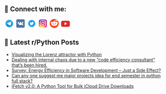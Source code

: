 ## 🔎 Connect with me:
[<img src="https://github.com/bullbesh/bullbesh/blob/main/images/Telegram.png" width="32" height="32" />](https://t.me/bullbesh)
[<img src="https://github.com/bullbesh/bullbesh/blob/main/images/VK.png" width="32" height="32" />](https://vk.com/bullbesh)
[<img src="https://github.com/bullbesh/bullbesh/blob/main/images/Twitter.png" width="32" height="32" />](https://twitter.com/bullbesh1)
[<img src="https://github.com/bullbesh/bullbesh/blob/main/images/Instagram.png" width="32" height="32" />](https://www.instagram.com/bullbesh)
[<img src="https://github.com/bullbesh/bullbesh/blob/main/images/Reddit.png" width="32" height="32" />](https://www.reddit.com/user/bullbesh)
[<img src="https://github.com/bullbesh/bullbesh/blob/main/images/YouTube.png" width="32" height="32" />](https://www.youtube.com/channel/UCtfjRs6uzgq5mfm8S06WTcg)

## 📕 Latest r/Python Posts
<!-- BLOG-POST-LIST:START -->
- [Visualizing the Lorenz attractor with Python](https://www.reddit.com/r/Python/comments/1k6pii4/visualizing_the_lorenz_attractor_with_python/)
- [Dealing with internal chaos due to a new “code efficiency consultant” that’s been hired.](https://www.reddit.com/r/Python/comments/1k6nfef/dealing_with_internal_chaos_due_to_a_new_code/)
- [Survey: Energy Efficiency in Software Development – Just a Side Effect?](https://www.reddit.com/r/Python/comments/1k6lc8p/survey_energy_efficiency_in_software_development/)
- [Can any one suggest me major projects idea for end semester in python full stack?](https://www.reddit.com/r/Python/comments/1k6irr4/can_any_one_suggest_me_major_projects_idea_for/)
- [iFetch v2.0: A Python Tool for Bulk iCloud Drive Downloads](https://www.reddit.com/r/Python/comments/1k6ipim/ifetch_v20_a_python_tool_for_bulk_icloud_drive/)
<!-- BLOG-POST-LIST:END -->
